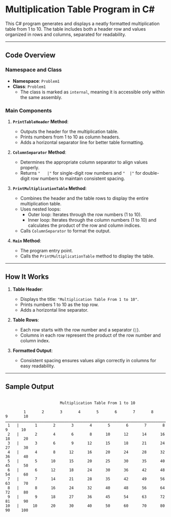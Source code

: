 
# Multiplication Table Program in C#

This C# program generates and displays a neatly formatted multiplication table from 1 to 10. The table includes both a header row and values organized in rows and columns, separated for readability.

---

## Code Overview

### Namespace and Class
- **Namespace**: `Problem1`
- **Class**: `Problem1`
  - The class is marked as `internal`, meaning it is accessible only within the same assembly.

### Main Components
1. **`PrintTableHeader` Method**:
   - Outputs the header for the multiplication table.
   - Prints numbers from 1 to 10 as column headers.
   - Adds a horizontal separator line for better table formatting.

2. **`ColumnSeparator` Method**:
   - Determines the appropriate column separator to align values properly.
   - Returns `"   |"` for single-digit row numbers and `"  |"` for double-digit row numbers to maintain consistent spacing.

3. **`PrintMultiplicationTable` Method**:
   - Combines the header and the table rows to display the entire multiplication table.
   - Uses nested loops:
     - Outer loop: Iterates through the row numbers (1 to 10).
     - Inner loop: Iterates through the column numbers (1 to 10) and calculates the product of the row and column indices.
   - Calls `ColumnSeparator` to format the output.

4. **`Main` Method**:
   - The program entry point.
   - Calls the `PrintMultiplicationTable` method to display the table.

---

## How It Works

1. **Table Header**:
   - Displays the title: `"Multiplication Table From 1 to 10"`.
   - Prints numbers 1 to 10 as the top row.
   - Adds a horizontal line separator.

2. **Table Rows**:
   - Each row starts with the row number and a separator (`|`).
   - Columns in each row represent the product of the row number and column index.

3. **Formatted Output**:
   - Consistent spacing ensures values align correctly in columns for easy readability.

---

## Sample Output

```plaintext

                        Multiplication Table From 1 to 10

        1       2       3       4       5       6       7       8       9       10
ــــــــــــــــــــــــــــــــــــــــــــــــــــــــــــــــــــــــــــــــــــــــــــــــــــــــــــــــــــــــــــــــــــــــــــــــــــــــــــــــــــــــــــــــــــــــــــــــــــــــــــــــــــــــــــــــــــــــــــــــــــــــــــ
 1   |       1       2       3       4       5       6       7       8       9      10
 2   |       2       4       6       8      10      12      14      16      18      20
 3   |       3       6       9      12      15      18      21      24      27      30
 4   |       4       8      12      16      20      24      28      32      36      40
 5   |       5      10      15      20      25      30      35      40      45      50
 6   |       6      12      18      24      30      36      42      48      54      60
 7   |       7      14      21      28      35      42      49      56      63      70
 8   |       8      16      24      32      40      48      56      64      72      80
 9   |       9      18      27      36      45      54      63      72      81      90
10   |      10      20      30      40      50      60      70      80      90     100
